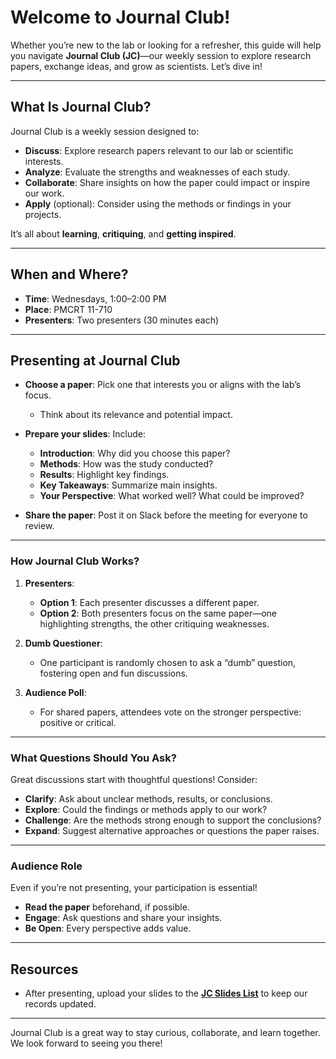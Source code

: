 # Welcome to Journal Club!  

Whether you’re new to the lab or looking for a refresher, this guide will help you navigate **Journal Club (JC)**—our weekly session to explore research papers, exchange ideas, and grow as scientists. Let’s dive in!  

---

## **What Is Journal Club?**  

Journal Club is a weekly session designed to:  

- **Discuss**: Explore research papers relevant to our lab or scientific interests.  
- **Analyze**: Evaluate the strengths and weaknesses of each study.  
- **Collaborate**: Share insights on how the paper could impact or inspire our work.  
- **Apply** (optional): Consider using the methods or findings in your projects.  

It’s all about **learning**, **critiquing**, and **getting inspired**.  

---

## **When and Where?**  

- **Time**: Wednesdays, 1:00–2:00 PM  
- **Place**: PMCRT 11-710  
- **Presenters**: Two presenters (30 minutes each)  

---

## **Presenting at Journal Club**  

- **Choose a paper**: Pick one that interests you or aligns with the lab’s focus.  
    - Think about its relevance and potential impact.  

- **Prepare your slides**: Include:  
    - **Introduction**: Why did you choose this paper?  
    - **Methods**: How was the study conducted?  
    - **Results**: Highlight key findings.  
    - **Key Takeaways**: Summarize main insights.  
    - **Your Perspective**: What worked well? What could be improved?  

- **Share the paper**: Post it on Slack before the meeting for everyone to review.  

---

### **How Journal Club Works?**  

1. **Presenters**:  
    - **Option 1**: Each presenter discusses a different paper.  
    - **Option 2**: Both presenters focus on the same paper—one highlighting strengths, the other critiquing weaknesses.  

2. **Dumb Questioner**:  
    - One participant is randomly chosen to ask a “dumb” question, fostering open and fun discussions.  

3. **Audience Poll**:  
    - For shared papers, attendees vote on the stronger perspective: positive or critical.  

---

### **What Questions Should You Ask?**  

Great discussions start with thoughtful questions! Consider:  

- **Clarify**: Ask about unclear methods, results, or conclusions.  
- **Explore**: Could the findings or methods apply to our work?  
- **Challenge**: Are the methods strong enough to support the conclusions?  
- **Expand**: Suggest alternative approaches or questions the paper raises.  

---

### **Audience Role**  

Even if you’re not presenting, your participation is essential!  

- **Read the paper** beforehand, if possible.  
- **Engage**: Ask questions and share your insights.  
- **Be Open**: Every perspective adds value.  

---

## **Resources**  

- After presenting, upload your slides to the **[JC Slides List](https://docs.google.com/spreadsheets/d/17j4Pzs24Vkem04yUdMgydnpDWQEGwLaPxVF7j7PFapE/edit?gid=0)** to keep our records updated.  

---

Journal Club is a great way to stay curious, collaborate, and learn together. We look forward to seeing you there! 